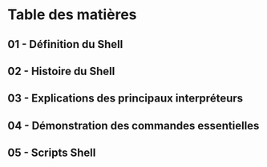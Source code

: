 # Table des matières

## 01 - Définition du Shell

## 02 - Histoire du Shell

## 03 - Explications des principaux interpréteurs

## 04 - Démonstration des commandes essentielles

## 05 - Scripts Shell
